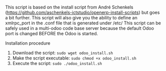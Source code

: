 This script is based on the install script from André Schenkels (https://github.com/aschenkels-ictstudio/openerp-install-scripts) but goes a bit further. This script will also give you the ability to define an xmlrpc_port in the .conf file that is generated under /etc/ This script can be safely used in a multi-odoo code base server because the default Odoo port is changed BEFORE the Odoo is started.

Installation procedure
1. Download the script: ``` sudo wget odoo_install.sh ``` 
2. Make the script executable: ``` sudo chmod +x odoo_install.sh ``` 
3. Execute the script: ``` sudo ./odoo_install.sh ```
